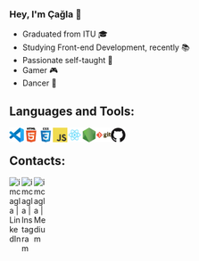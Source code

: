 ### Hey, I'm Çağla 👻

-  Graduated from ITU 🎓
-  Studying Front-end Development, recently 📚
-  Passionate self-taught 🌟
-  Gamer 🎮
-  Dancer 💃


## Languages and Tools:

<img align="left" alt="Visual Studio Code" width="26px" src="https://raw.githubusercontent.com/github/explore/80688e429a7d4ef2fca1e82350fe8e3517d3494d/topics/visual-studio-code/visual-studio-code.png" />
<img align="left" alt="HTML5" width="26px" src="https://raw.githubusercontent.com/github/explore/80688e429a7d4ef2fca1e82350fe8e3517d3494d/topics/html/html.png" />
<img align="left" alt="CSS3" width="26px" src="https://raw.githubusercontent.com/github/explore/80688e429a7d4ef2fca1e82350fe8e3517d3494d/topics/css/css.png" />
<img align="left" alt="JavaScript" width="26px" src="https://raw.githubusercontent.com/github/explore/80688e429a7d4ef2fca1e82350fe8e3517d3494d/topics/javascript/javascript.png" />
<img align="left" alt="React" width="26px" src="https://raw.githubusercontent.com/github/explore/80688e429a7d4ef2fca1e82350fe8e3517d3494d/topics/react/react.png" />
<img align="left" alt="Node.js" width="26px" src="https://raw.githubusercontent.com/github/explore/80688e429a7d4ef2fca1e82350fe8e3517d3494d/topics/nodejs/nodejs.png" />
<img align="left" alt="Git" width="26px" src="https://raw.githubusercontent.com/github/explore/80688e429a7d4ef2fca1e82350fe8e3517d3494d/topics/git/git.png" />
<img align="left" alt="GitHub" width="26px" src="https://raw.githubusercontent.com/github/explore/78df643247d429f6cc873026c0622819ad797942/topics/github/github.png" />

<br />

## Contacts:

[<img align="left" alt="imcagla | LinkedIn" width="22px" src="https://img.icons8.com/ios-filled/50/ffffff/linkedin.png" />][linkedin]
[<img align="left" alt="imcagla | Instagram" width="22px" src="https://cdn.jsdelivr.net/npm/simple-icons@v3/icons/instagram.svg" />][instagram]
[<img align="left" alt="imcagla | Medium" width="22px" src="https://cdn.jsdelivr.net/npm/simple-icons@v3/icons/medium.svg" />][Medium]

<br />


[instagram]: https://www.instagram.com/caglaeyuboglu/
[linkedin]: https://linkedin.com/in/imrancaglaeyuboglu/
[medium]: https://medium.com/@caglaeyubog/
